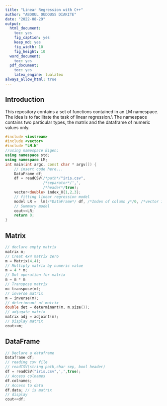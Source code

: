 ```yaml
---
title: "Linear Regression with C++"
author: "ABDOUL OUDOUSS DIAKITE"
date: "2022-08-29"
output:
  html_document: 
    toc: yes
    fig_caption: yes
    keep_md: yes
    fig_width: 10
    fig_height: 10
  word_document: 
    toc: yes
  pdf_document: 
    toc: yes
    latex_engine: lualatex
always_allow_html: true
---
```


## Introduction

This repository contains a set of functions contained in an LM namespace. The idea is to facilitate the task of linear regression.\\
The namespace contains two particular types, the matrix and the dataframe of numeric values only.


```cpp
#include <iostream>
#include <vector>
#include "LM.h"
//using namespace Eigen;
using namespace std;
using namespace LM;
int main(int argc, const char * argv[]) {
    // insert code here...
    DataFrame df;
    df = readCSV(/*path*/"iris.csv",
                 /*separator*/',',
                 /*header*/true);
    vector<double> index_X{1,2,3};
    // fitting linear regression model
    model LR =  lm(/*DataFrame*/ df, /*Index of column y*/0, /*vector index of Xi column*/index_X);
    // Summary model
    cout<<LR;
    return 0;
}
```



## Matrix


```cpp
// declare empty matrix
matrix m;
// Creat 4x4 matrix zero
m = Matrix(4,4);
// Multiply matrix by numeric value
m = 4 * m;
// Dot operation for matrix
m = m * m
// Transpose matrix
m= transpose(m);
// inverse matrix
m = inverse(m);
// deterimnant of matrix
double det = determinant(m, m.size());
// adjugate matrix
matrix adj = adjoint(m);
// Display matrix
cout<<m;
```

## DataFrame


```cpp
// Declare a dataframe
Dataframe df;
// reading csv file 
// readCSV(string path,char sep, bool header)
df = readCSV("iris.csv",',',true);
// Access colnames
df.colnames;
// Access to data
df.data; // is matrix
// display 
cout<<df;
```


